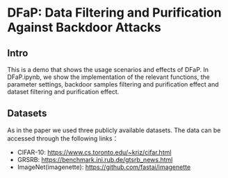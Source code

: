 # DFaP: Data Filtering and Purification Against Backdoor Attacks
## Intro
This is a demo that shows the usage scenarios and effects of DFaP. 
In DFaP.ipynb, we show the implementation of the relevant functions, the parameter settings, backdoor samples filtering and purification effect and dataset filtering and purification effect.

## Datasets
As in the paper we used three publicly available datasets. The data can be accessed through the following links：
+ CIFAR-10: <https://www.cs.toronto.edu/~kriz/cifar.html>
+ GRSRB: <https://benchmark.ini.rub.de/gtsrb_news.html>
+ ImageNet(imagenette): <https://github.com/fastai/imagenette>

